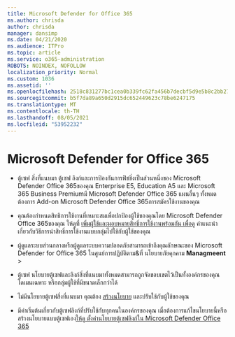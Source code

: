 ```yaml
---
title: Microsoft Defender for Office 365
ms.author: chrisda
author: chrisda
manager: dansimp
ms.date: 04/21/2020
ms.audience: ITPro
ms.topic: article
ms.service: o365-administration
ROBOTS: NOINDEX, NOFOLLOW
localization_priority: Normal
ms.custom: 1036
ms.assetid: ''
ms.openlocfilehash: 2518c831277bc1cea0b339fc62fa456b7decbf5d9e5b8c2bb2733fe47c969a81
ms.sourcegitcommit: b5f7da89a650d2915dc652449623c78be6247175
ms.translationtype: MT
ms.contentlocale: th-TH
ms.lasthandoff: 08/05/2021
ms.locfileid: "53952232"
---
```

# <a name="microsoft-defender-for-office-365"></a>Microsoft Defender for Office 365

- ตู้เซฟ สิ่งที่แนบมา ตู้เซฟ ลิงก์และการป้องกันการฟิชชิ่งเป็นส่วนหนึ่งของ Microsoft Defender Office 365ของคุณ Enterprise E5, Education A5 และ Microsoft 365 Business Premiumมี Microsoft Defender Office 365 แผนอื่นๆ ทั้งหมดต้องการ Add-on Microsoft Defender Office 365การสมัครใช้งานของคุณ

- คุณต้องกําหนดสิทธิการใช้งานที่เหมาะสมเพื่อปกป้องผู้ใช้ของคุณโดย Microsoft Defender Office 365ของคุณ ให้ดูที่ [เพิ่มผู้ใช้และมอบหมายสิทธิ์การใช้งานพร้อมกัน เพื่อดู](/microsoft-365/admin/add-users/add-users) คําแนะนําเกี่ยวกับวิธีการนําสิทธิ์การใช้งานแบบกลุ่มไปใช้กับผู้ใช้ของคุณ

- ผู้ดูแลระบบส่วนกลางหรือผู้ดูแลระบบความปลอดภัยสามารถเข้าถึงคุณลักษณะของ Microsoft Defender for Office 365 ในศูนย์การปฏิบัติตาม&ที่ นโยบายภัยคุกคาม **Managmeent** \> 

- ตู้เซฟ นโยบายตู้เซฟและลิงก์สิ่งที่แนบมาทั้งหมดสามารถถูกจัดขอบเขตไว้เป็นทั้งองค์กรของคุณ โดเมนเฉพาะ หรือกลุ่มผู้ใช้ที่มีขนาดเล็กกว่าได้

- ไม่มีนโยบายตู้เซฟสิ่งที่แนบมา คุณต้อง [สร้างนโยบาย](/microsoft-365/security/office-365-security/set-up-atp-safe-attachments-policies) และปรับใช้กับผู้ใช้ของคุณ

- มีค่าเริ่มต้นเกี่ยวกับตู้เซฟลิงก์ที่ปรับใช้กับทุกคนในองค์กรของคุณ เมื่อต้องการแก้ไขนโยบายนี้หรือสร้างนโยบายแบบตู้เซฟเอง[ให้ดู ตั้งค่านโยบายตู้เซฟลิงก์ใน Microsoft Defender Office 365](/microsoft-365/security/office-365-security/set-up-atp-safe-links-policies)
